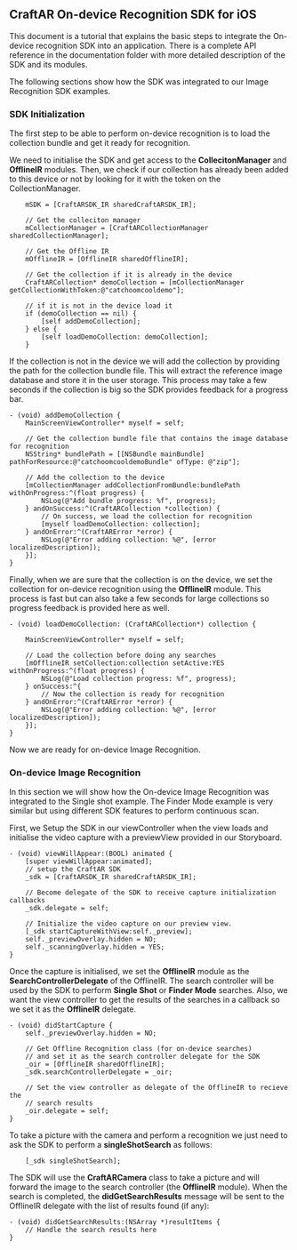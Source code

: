 
## CraftAR On-device Recognition SDK for iOS

This document is a tutorial that explains the basic steps to integrate the On-device recognition SDK into an application. There is a complete API reference in the documentation folder with more detailed description of the SDK and its modules.

The following sections show how the SDK was integrated to our Image Recognition SDK examples.

### SDK Initialization

The first step to be able to perform on-device recognition is to load the collection bundle and get it ready for recognition.

We need to initialise the SDK and get access to the __CollecitonManager__ and __OfflineIR__ modules. Then, we check if our collection has already been added to this device or not by looking for it with the token on the CollectionManager.

```
    mSDK = [CraftARSDK_IR sharedCraftARSDK_IR];
    
    // Get the colleciton manager
    mCollectionManager = [CraftARCollectionManager sharedCollectionManager];
    
    // Get the Offline IR
    mOfflineIR = [OfflineIR sharedOfflineIR];
    
    // Get the collection if it is already in the device
    CraftARCollection* demoCollection = [mCollectionManager getCollectionWithToken:@"catchoomcooldemo"];
    
    // if it is not in the device load it
    if (demoCollection == nil) {
        [self addDemoCollection];
    } else {
        [self loadDemoCollection: demoCollection];
    }
```

If the collection is not in the device we will add the collection by providing the path for the collection bundle file. This will extract the reference image database and store it in the user storage. This process may take a few seconds if the collection is big so the SDK provides feedback for a progress bar.


```
- (void) addDemoCollection {
    MainScreenViewController* myself = self;
    
    // Get the collection bundle file that contains the image database for recognition
    NSString* bundlePath = [[NSBundle mainBundle] pathForResource:@"catchoomcooldemoBundle" ofType: @"zip"];
    
    // Add the collection to the device
    [mCollectionManager addCollectionFromBundle:bundlePath withOnProgress:^(float progress) {
        NSLog(@"Add bundle progress: %f", progress);
    } andOnSuccess:^(CraftARCollection *collection) {
        // On success, we load the collection for recognition
        [myself loadDemoCollection: collection];
    } andOnError:^(CraftARError *error) {
        NSLog(@"Error adding collection: %@", [error localizedDescription]);
    }];
}
```

Finally, when we are sure that the collection is on the device, we set the collection for on-device recognition using the __OfflineIR__ module. This process is fast but can also take a few seconds for large collections so  progress feedback is provided here as well.

```
- (void) loadDemoCollection: (CraftARCollection*) collection {
    
    MainScreenViewController* myself = self;
    
    // Load the collection before doing any searches
    [mOfflineIR setCollection:collection setActive:YES withOnProgress:^(float progress) {
        NSLog(@"Load collection progress: %f", progress);
    } onSuccess:^{
        // Now the collection is ready for recognition
    } andOnError:^(CraftARError *error) {
        NSLog(@"Error adding collection: %@", [error localizedDescription]);
    }];
}
```

Now we are ready for on-device Image Recognition.

### On-device Image Recognition

In this section we will show how the On-device Image Recognition was integrated to the Single shot example. The Finder Mode example is very similar but using different SDK features to perform continuous scan.

First, we Setup the SDK in our viewController when the view loads and initialise the video capture with a previewView provided in our Storyboard.

```
- (void) viewWillAppear:(BOOL) animated {
    [super viewWillAppear:animated];
    // setup the CraftAR SDK
    _sdk = [CraftARSDK_IR sharedCraftARSDK_IR];
    
    // Become delegate of the SDK to receive capture initialization callbacks
    _sdk.delegate = self;
    
    // Initialize the video capture on our preview view.
    [_sdk startCaptureWithView:self._preview];
    self._previewOverlay.hidden = NO;
    self._scanningOverlay.hidden = YES;
}
```

Once the capture is initialised, we set the __OfflineIR__ module as the __SearchControllerDelegate__ of the OfflineIR. The search controller will be used by the SDK to perform __Single Shot__ or __Finder Mode__ searches. Also, we want the view controller to get the results of the searches in a callback so we set it as the __OfflineIR__ delegate.

```
- (void) didStartCapture {
    self._previewOverlay.hidden = NO;
    
    // Get Offline Recognition class (for on-device searches)
    // and set it as the search controller delegate for the SDK
    _oir = [OfflineIR sharedOfflineIR];
    _sdk.searchControllerDelegate = _oir;
    
    // Set the view controller as delegate of the OfflineIR to recieve the
    // search results
    _oir.delegate = self;
}
```

To take a picture with the camera and perform a recognition we just need to ask the SDK to perform a __singleShotSearch__ as follows:

```
    [_sdk singleShotSearch];
```

The SDK will use the __CraftARCamera__ class to take a picture and will forward the image to the search controller (the __OfflineIR__ module). When the search is completed, the __didGetSearchResults__ message will be sent to the OfflineIR delegate with the list of results found (if any):

```
- (void) didGetSearchResults:(NSArray *)resultItems {
    // Handle the search results here
}
```

